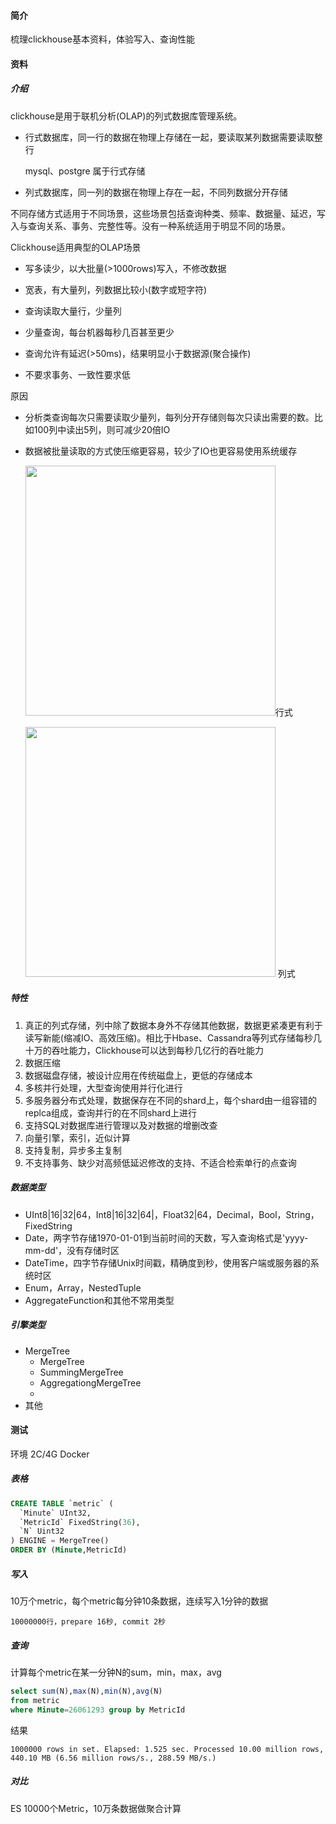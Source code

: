 #### 简介

梳理clickhouse基本资料，体验写入、查询性能

#### 资料

##### 介绍

clickhouse是用于联机分析(OLAP)的列式数据库管理系统。

* 行式数据库，同一行的数据在物理上存储在一起，要读取某列数据需要读取整行

  mysql、postgre 属于行式存储

* 列式数据库，同一列的数据在物理上存在一起，不同列数据分开存储

不同存储方式适用于不同场景，这些场景包括查询种类、频率、数据量、延迟，写入与查询关系、事务、完整性等。没有一种系统适用于明显不同的场景。

Clickhouse适用典型的OLAP场景

* 写多读少，以大批量(>1000rows)写入，不修改数据

* 宽表，有大量列，列数据比较小(数字或短字符)
* 查询读取大量行，少量列
* 少量查询，每台机器每秒几百甚至更少
* 查询允许有延迟(>50ms)，结果明显小于数据源(聚合操作)
* 不要求事务、一致性要求低

原因

* 分析类查询每次只需要读取少量列，每列分开存储则每次只读出需要的数。比如100列中读出5列，则可减少20倍IO

* 数据被批量读取的方式使压缩更容易，较少了IO也更容易使用系统缓存

   <img src="https://clickhouse.yandex/docs/zh/images/row_oriented.gif" width="400">行式

  <img src="https://clickhouse.yandex/docs/zh/images/column_oriented.gif" width="400"> 列式 



##### 特性

1. 真正的列式存储，列中除了数据本身外不存储其他数据，数据更紧凑更有利于读写新能(缩减IO、高效压缩)。相比于Hbase、Cassandra等列式存储每秒几十万的吞吐能力，Clickhouse可以达到每秒几亿行的吞吐能力
2. 数据压缩
3. 数据磁盘存储，被设计应用在传统磁盘上，更低的存储成本
4. 多核并行处理，大型查询使用并行化进行
5. 多服务器分布式处理，数据保存在不同的shard上，每个shard由一组容错的replca组成，查询并行的在不同shard上进行
6. 支持SQL对数据库进行管理以及对数据的增删改查
7. 向量引擎，索引，近似计算
8. 支持复制，异步多主复制
9. 不支持事务、缺少对高频低延迟修改的支持、不适合检索单行的点查询

##### 数据类型

* UInt8|16|32|64，Int8|16|32|64|，Float32|64，Decimal，Bool，String，FixedString
* Date，两字节存储1970-01-01到当前时间的天数，写入查询格式是'yyyy-mm-dd'，没有存储时区
* DateTime，四字节存储Unix时间戳，精确度到秒，使用客户端或服务器的系统时区
* Enum，Array，NestedTuple
* AggregateFunction和其他不常用类型

##### 引擎类型

* MergeTree
  * MergeTree
  * SummingMergeTree
  * AggregationgMergeTree
  * 
* 其他

#### 测试

环境 2C/4G Docker

##### 表格

~~~~sql
CREATE TABLE `metric` (
  `Minute` UInt32,
  `MetricId` FixedString(36),
  `N` Uint32
) ENGINE = MergeTree()
ORDER BY (Minute,MetricId)
~~~~

##### 写入

10万个metric，每个metric每分钟10条数据，连续写入1分钟的数据

~~~
10000000行，prepare 16秒, commit 2秒
~~~

##### 查询 

计算每个metric在某一分钟N的sum，min，max，avg

~~~sql
select sum(N),max(N),min(N),avg(N) 
from metric 
where Minute=26061293 group by MetricId
~~~

结果

~~~
1000000 rows in set. Elapsed: 1.525 sec. Processed 10.00 million rows, 440.10 MB (6.56 million rows/s., 288.59 MB/s.)
~~~

##### 对比

ES 10000个Metric，10万条数据做聚合计算